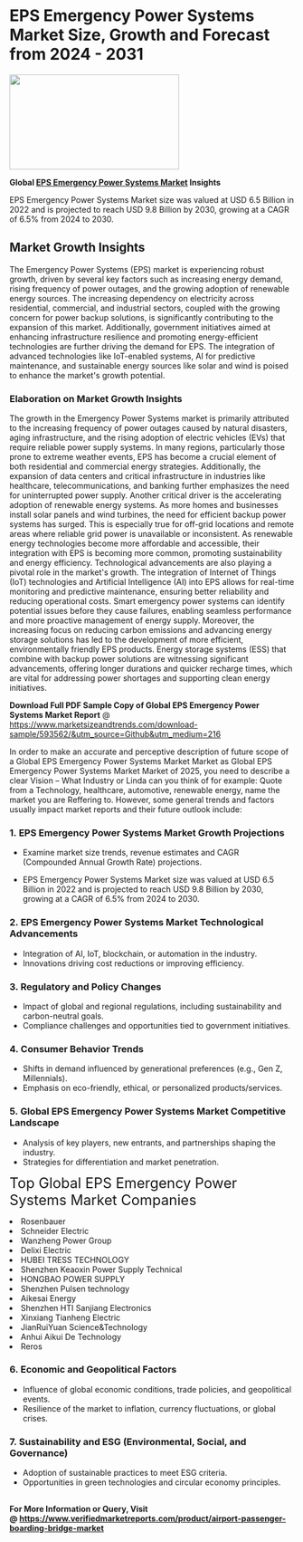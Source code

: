 <H1>EPS Emergency Power Systems Market Size, Growth and Forecast from 2024 - 2031</H1><img class="aligncenter size-medium wp-image-584254" src="https://thirdeyenews.in/wp-content/uploads/2024/09/Global-Market-Research-300x168.jpeg" alt="" width="300" height="168" /><p><strong>Global&nbsp;<a href="https://www.marketsizeandtrends.com/download-sample/593562/&amp;utm_source=Github&utm_medium=216">EPS Emergency Power Systems Market</a> Insights</strong></p><p>EPS Emergency Power Systems Market size was valued at USD 6.5 Billion in 2022 and is projected to reach USD 9.8 Billion by 2030, growing at a CAGR of 6.5% from 2024 to 2030.</p><p><h2>Market Growth Insights</h2> The Emergency Power Systems (EPS) market is experiencing robust growth, driven by several key factors such as increasing energy demand, rising frequency of power outages, and the growing adoption of renewable energy sources. The increasing dependency on electricity across residential, commercial, and industrial sectors, coupled with the growing concern for power backup solutions, is significantly contributing to the expansion of this market. Additionally, government initiatives aimed at enhancing infrastructure resilience and promoting energy-efficient technologies are further driving the demand for EPS. The integration of advanced technologies like IoT-enabled systems, AI for predictive maintenance, and sustainable energy sources like solar and wind is poised to enhance the market's growth potential. <h3>Elaboration on Market Growth Insights</h3> The growth in the Emergency Power Systems market is primarily attributed to the increasing frequency of power outages caused by natural disasters, aging infrastructure, and the rising adoption of electric vehicles (EVs) that require reliable power supply systems. In many regions, particularly those prone to extreme weather events, EPS has become a crucial element of both residential and commercial energy strategies. Additionally, the expansion of data centers and critical infrastructure in industries like healthcare, telecommunications, and banking further emphasizes the need for uninterrupted power supply. Another critical driver is the accelerating adoption of renewable energy systems. As more homes and businesses install solar panels and wind turbines, the need for efficient backup power systems has surged. This is especially true for off-grid locations and remote areas where reliable grid power is unavailable or inconsistent. As renewable energy technologies become more affordable and accessible, their integration with EPS is becoming more common, promoting sustainability and energy efficiency. Technological advancements are also playing a pivotal role in the market's growth. The integration of Internet of Things (IoT) technologies and Artificial Intelligence (AI) into EPS allows for real-time monitoring and predictive maintenance, ensuring better reliability and reducing operational costs. Smart emergency power systems can identify potential issues before they cause failures, enabling seamless performance and more proactive management of energy supply. Moreover, the increasing focus on reducing carbon emissions and advancing energy storage solutions has led to the development of more efficient, environmentally friendly EPS products. Energy storage systems (ESS) that combine with backup power solutions are witnessing significant advancements, offering longer durations and quicker recharge times, which are vital for addressing power shortages and supporting clean energy initiatives. </p><p><span class=""><strong>Download Full PDF Sample Copy of Global EPS Emergency Power Systems Market Report</strong> @ <a href="https://www.marketsizeandtrends.com/download-sample/593562/&amp;utm_source=Github&utm_medium=216" target="_blank">https://www.marketsizeandtrends.com/download-sample/593562/&amp;utm_source=Github&utm_medium=216</a></span></p><p>In order to make an accurate and perceptive description of future scope of a Global&nbsp;EPS Emergency Power Systems Market Market as Global&nbsp;EPS Emergency Power Systems Market Market of 2025, you need to describe a clear Vision &ndash; What Industry or Linda can you think of for example: Quote from a Technology, healthcare, automotive, renewable energy, name the market you are Reffering to. However, some general trends and factors usually impact market reports and their future outlook include:</p><h3>1.&nbsp;<strong>EPS Emergency Power Systems Market Growth Projections</strong></h3><ul><li>Examine market size trends, revenue estimates and CAGR (Compounded Annual Growth Rate) projections.</li><li><p>EPS Emergency Power Systems Market size was valued at USD 6.5 Billion in 2022 and is projected to reach USD 9.8 Billion by 2030, growing at a CAGR of 6.5% from 2024 to 2030.</p></li></ul><h3>2.&nbsp;<strong>EPS Emergency Power Systems Market Technological Advancements</strong></h3><ul><li>Integration of AI, IoT, blockchain, or automation in the industry.</li><li>Innovations driving cost reductions or improving efficiency.</li></ul><h3>3.&nbsp;<strong>Regulatory and Policy Changes</strong></h3><ul><li>Impact of global and regional regulations, including sustainability and carbon-neutral goals.</li><li>Compliance challenges and opportunities tied to government initiatives.</li></ul><h3>4.&nbsp;<strong>Consumer Behavior Trends</strong></h3><ul><li>Shifts in demand influenced by generational preferences (e.g., Gen Z, Millennials).</li><li>Emphasis on eco-friendly, ethical, or personalized products/services.</li></ul><h3>5.&nbsp;<strong>Global EPS Emergency Power Systems Market Competitive Landscape</strong></h3><ul><li>Analysis of key players, new entrants, and partnerships shaping the industry.</li><li>Strategies for differentiation and market penetration.</li></ul><p data-pm-slice="1 1 []"><span style="color: inherit; font-family: inherit; font-size: 25px;">Top Global EPS Emergency Power Systems Market Companies</span></p><div class="" data-test-id=""><p><li>Rosenbauer</li><li> Schneider Electric</li><li> Wanzheng Power Group</li><li> Delixi Electric</li><li> HUBEI TRESS TECHNOLOGY</li><li> Shenzhen Keaoxin Power Supply Technical</li><li> HONGBAO POWER SUPPLY</li><li> Shenzhen Pulsen technology</li><li> Aikesai Energy</li><li> Shenzhen HTI Sanjiang Electronics</li><li> Xinxiang Tianheng Electric</li><li> JianRuiYuan Science&Technology</li><li> Anhui Aikui De Technology</li><li> Reros</li></p></div><h3>6.&nbsp;<strong>Economic and Geopolitical Factors</strong></h3><ul><li>Influence of global economic conditions, trade policies, and geopolitical events.</li><li>Resilience of the market to inflation, currency fluctuations, or global crises.</li></ul><h3>7.&nbsp;<strong>Sustainability and ESG (Environmental, Social, and Governance)</strong></h3><ul><li>Adoption of sustainable practices to meet ESG criteria.</li><li>Opportunities in green technologies and circular economy principles.</li></ul><h2><strong style="font-size: 14px;">For More Information or Query, Visit @&nbsp;</strong><a style="background-color: #ffffff; font-size: 14px;" href="https://www.marketsizeandtrends.com/report/eps-emergency-power-systems-market/" target="_blank">https://www.verifiedmarketreports.com/product/airport-passenger-boarding-bridge-market</a></h2>
